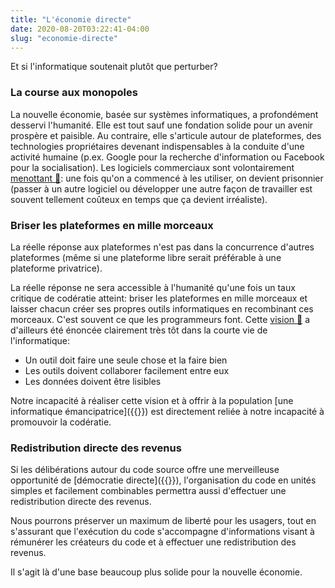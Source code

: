 ```yaml
---
title: "L'économie directe"
date: 2020-08-20T03:22:41-04:00
slug: "economie-directe"
---
```


Et si l'informatique soutenait plutôt que perturber?
<!--more-->

### La course aux monopoles

La nouvelle économie, basée sur systèmes informatiques, a profondément desservi
l'humanité.  Elle est tout sauf une fondation solide pour un avenir prospère et
paisible.  Au contraire, elle s'articule autour de plateformes, des
technologies propriétaires devenant indispensables à la conduite d'une activité
humaine (p.ex. Google pour la recherche d'information ou Facebook pour la
socialisation).  Les logiciels commerciaux sont volontairement <a
href="https://ici.radio-canada.ca/nouvelle/1101238/montreal-logiciel-materiel-libre-francois-croteau"
target="_blank">menottant 🔗</a>: une fois qu'on a commencé à les utiliser, on
devient prisonnier (passer à un autre logiciel ou développer une autre façon de
travailler est souvent tellement coûteux en temps que ça devient irréaliste).

### Briser les plateformes en mille morceaux

La réelle réponse aux plateformes n'est pas dans la concurrence d'autres plateformes (même si une plateforme libre serait préférable à une plateforme privatrice).

La réelle réponse ne sera accessible à l'humanité qu'une fois un taux critique de codératie atteint: briser les plateformes en mille morceaux et
laisser chacun créer ses propres outils informatiques en recombinant ces morceaux. C'est souvent ce que les programmeurs font. 
Cette <a href="https://fr.wikipedia.org/wiki/Philosophie_d%27Unix" target="_blank">vision 🔗</a> a d'ailleurs été énoncée clairement très tôt dans la courte vie de l'informatique:

* Un outil doit faire une seule chose et la faire bien
* Les outils doivent collaborer facilement entre eux
* Les données doivent être lisibles

Notre incapacité à réaliser cette vision et à offrir à la population [une
informatique émancipatrice]({{<ref we-need-code>}}) est directement reliée à
notre incapacité à promouvoir la codératie.

### Redistribution directe des revenus

Si les délibérations autour du code source offre une merveilleuse opportunité
de [démocratie directe]({{<ref rebuild-democracy>}}), l'organisation du code
en unités simples et facilement combinables permettra aussi
d'effectuer une redistribution directe des revenus.

Nous pourrons préserver un maximum de liberté pour les usagers, tout en
s'assurant que l'exécution du code s'accompagne d'informations visant à
rémunérer les créateurs du code et à effectuer une redistribution
des revenus.

Il s'agit là d'une base beaucoup plus solide pour la nouvelle économie.

